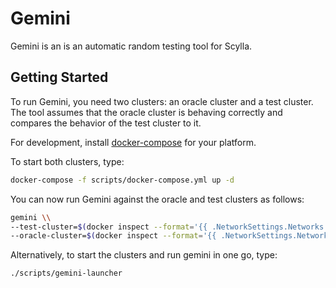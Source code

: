 # Gemini

Gemini is an is an automatic random testing tool for Scylla.

## Getting Started

To run Gemini, you need two clusters: an oracle cluster and a test cluster. The tool assumes that the oracle cluster is behaving correctly and compares the behavior of the test cluster to it.

For development, install [docker-compose](https://docs.docker.com/compose/) for your platform.

To start both clusters, type:

```sh
docker-compose -f scripts/docker-compose.yml up -d
```

You can now run Gemini against the oracle and test clusters as follows:

```sh
gemini \\
--test-cluster=$(docker inspect --format='{{ .NetworkSettings.Networks.gemini.IPAddress }}' gemini-test) \\
--oracle-cluster=$(docker inspect --format='{{ .NetworkSettings.Networks.gemini.IPAddress }}' gemini-oracle)
```

Alternatively, to start the clusters and run gemini in one go, type:

```sh
./scripts/gemini-launcher
```
